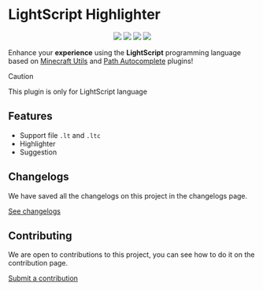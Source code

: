 <h1>LightScript Highlighter</h1>

 <p align="center">
  <img src="https://img.shields.io/badge/version-0.1.0%20notable-yellow?style=for-the-badge&logo=semver" />
  <img src="https://github.com/soteenstudio/lightscript-highlighter/actions/workflows/build.yml/badge.svg" />
  <img src="https://img.shields.io/badge/license-Apache%202.0-blue?style=for-the-badge&logo=open-source-initiative&logoColor=white" />
  <img src="https://img.shields.io/badge/status-active-success?style=for-the-badge&logo=pinboard&logoColor=white" />
</p>

Enhance your <strong>experience</strong> using the <strong>LightScript</strong> programming language based on [Minecraft Utils](https://github.com/vytdev/minecraft-acode-plugin) and [Path Autocomplete](https://gist.github.com/legendSabbir/eba2e344e21c6cbe39223a277250c557) plugins!

> [!CAUTION]
> This plugin is only for LightScript language

## Features
- Support file ``.lt`` and ``.ltc``
- Highlighter
- Suggestion

## Changelogs
We have saved all the changelogs on this project in the changelogs page.

[See changelogs](https://github.com/soteenstudio/lightscript-highlighter/blob/main/plugin/CHANGELOGS.md)

## Contributing
We are open to contributions to this project, you can see how to do it on the contribution page.

[Submit a contribution](https://github.com/soteenstudio/lightscript-highlighter/blob/main/CONTRIBUTING.md)